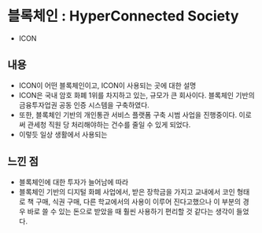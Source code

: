 
# 블록체인 : HyperConnected Society
- ICON 

## 내용
- ICON이 어떤 블록체인이고, ICON이 사용되는 곳에 대한 설명
- ICON은 국내 암호 화폐 1위를 차지하고 있는, 규모가 큰 회사이다. 블록체인 기반의 금융투자업권 공동 인증 시스템을 구축하였다.
- 또한, 블록체인 기반의 개인통관 서비스 플랫폼 구축 시범 사업을 진행중이다. 이로써 관세청 직원 당 처리해야하는 건수를 줄일 수 있게 되었다.
- 이렇듯 일상 생활에서 사용되는 

## 느낀 점
- 블록체인에 대한 투자가 늘어남에 따라
- 블록체인 기반의 디지털 화폐 사업에서, 받은 장학금을 가지고 교내에서 코인 형태로 책 구매, 식권 구매, 다른 학교에서의 사용이 이루어 진다고했으나 
이 부분의 경우 바로 쓸 수 있는 돈으로 받았을 때 훨씬 사용하기 편리할 것 같다는 생각이 들었다. 

